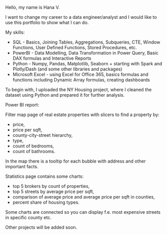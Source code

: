 Hello, my name is Hana V.

I want to change my career to a data engineer/analyst and I would like to use this portfolio to show what I can do.


My skills:

-  SQL - Basics, Joining Tables, Aggregations, Subqueries, CTE, Window Functions, User Defined Functions, Stored Procedures, etc.
-  PowerBI - Data Modelling, Data Transformation in Power Query, Basic DAX formulas and Interactive Reports
-  Python - Numpy, Pandas, Matplotlib, Seaborn + starting with Spark and Plotly/Dash (and some other libraries and packages)
-  Microsoft Excel - using Excel for Office 365, basics formulas and functions including Dynamic Array formulas, creating dashboards 

To begin with, I uploaded the NY Housing project, where I cleaned the dataset using Python and prepared it for further analysis. 

Power BI report:

Filter map page of real estate properties with slicers to find a property by:
-  price,
-  price per sqft,
-  county-city-street hierarchy,
-  type,
-  count of bedrooms,
-  count of bathrooms.

In the map there is a tooltip for each bubble with address and other important facts. 

Statistics page contains some charts:
-  top 5 brokers by count of properties,
-  top 5 streets by average price per sqft,
-  comparison of average price and average price per sqft in counties,
-  percent share of housing types.

Some charts are connected so you can display f.e. most expensive streets in specific county etc.

Other projects will be added soon.



